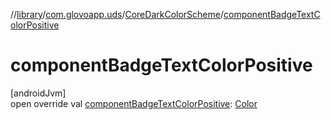 //[library](../../../index.md)/[com.glovoapp.uds](../index.md)/[CoreDarkColorScheme](index.md)/[componentBadgeTextColorPositive](component-badge-text-color-positive.md)

# componentBadgeTextColorPositive

[androidJvm]\
open override val [componentBadgeTextColorPositive](component-badge-text-color-positive.md): [Color](https://developer.android.com/reference/kotlin/androidx/compose/ui/graphics/Color.html)
